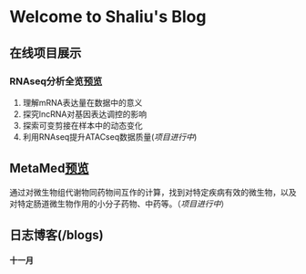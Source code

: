 # Welcome to Shaliu's Blog


## 在线项目展示
###  RNAseq分析全览[预览](https://adamtongji.github.io/RNApipe)
1. 理解mRNA表达量在数据中的意义
2. 探究lncRNA对基因表达调控的影响
3. 探索可变剪接在样本中的动态变化
4. 利用RNAseq提升ATACseq数据质量(_项目进行中_)

## MetaMed[预览](http://metamed.rwebox.com/index)
通过对微生物组代谢物同药物间互作的计算，找到对特定疾病有效的微生物，以及对特定肠道微生物作用的小分子药物、中药等。（_项目进行中_）

## 日志博客(/blogs)
#### 十一月